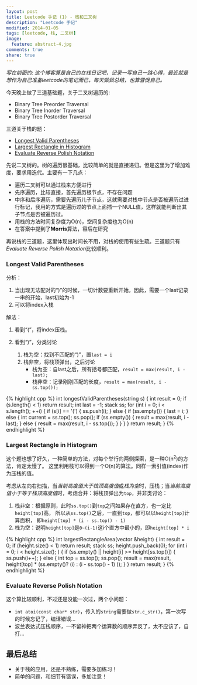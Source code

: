 ```yaml
---
layout: post
title: Leetcode 手记 (1) - 栈和二叉树
description: "Leetcode 手记"
modified: 2014-01-05
tags: [leetcode, 栈, 二叉树]
image:
  feature: abstract-4.jpg
comments: true
share: true
---
```


*写在前面的: 这个博客算是自己的在线日记吧，记录一写自己一路心得，最近就是想作为自己准备leetcode的笔记而已，每天做做总结，也算督促自己。*

今天晚上做了三道基础题，关于二叉树遍历的: 

* Binary Tree Preorder Traversal
* Binary Tree Inorder Traversal
* Binary Tree Postorder Traversal

三道关于栈的题：

* [Longest Valid Parentheses](http://oj.leetcode.com/problems/longest-valid-parentheses/)
* [Largest Rectangle in Histogram](http://oj.leetcode.com/problems/largest-rectangle-in-histogram/)
* [Evaluate Reverse Polish Notation](http://oj.leetcode.com/problems/evaluate-reverse-polish-notation/)

先说二叉树的。树的遍历很基础，比较简单的就是直接递归。但是这里为了增加难度，要求用迭代。主要有一下几点：

* 遍历二叉树可以通过栈来方便进行
* 先序遍历，比较直接，首先遍历根节点，不存在问题
* 中序和后序遍历，需要先遍历儿子节点，这就需要对栈中节点是否被遍历过进行标记，我用的方式是遍历过的节点上面插一个NULL值，这样就能判断出其子节点是否被遍历过。
* 用栈的方法时间复杂度为O(n)，空间复杂度也为O(n)
* 在答案中提到了**Morris**算法，容后在研究

再说栈的三道题，这里体现出时间长不用，对栈的使用有些生疏。三道题只有*Evaluate Reverse Polish Notation*比较顺利。

### Longest Valid Parentheses ###
分析：
 
1. 当出现无法配对的“)”的时候，一切计数要重新开始，因此，需要一个last记录一串的开始，last初始为-1
2. 可以将index入栈

解法：

1. 看到“(”，将index压栈。
2. 看到“)”，分类讨论

    1. 栈为空：找到不匹配的“)”，置`last = i`
    2. 栈非空，将栈顶弹出，之后讨论
        * 栈为空：自last之后，所有括号都匹配，`result = max(result, i - last);`
        * 栈非空：记录刚刚匹配的长度，`result = max(result, i - ss.top());`

{% highlight cpp %}
int longestValidParentheses(string s) {
    int result = 0;
    if (s.length() < 1)
        return result;
    int last = -1;
    stack<int> ss;
    for (int i = 0; i < s.length(); ++i) {
        if (s[i] == '(') {
            ss.push(i);
        } else {
            if (ss.empty()) {
                last = i;
            } else {
                int current = ss.top();
                ss.pop();
                if (ss.empty()) {
                    result = max(result, i - last);
                } else {
                    result = max(result, i - ss.top());
                }
            }
        }
    }
    return result;
}
{% endhighlight %}

### Largest Rectangle in Histogram ###

这个题也想了好久，一种简单的方法，对每个举行向两侧探索，是一种O(n<sup>2</sup>)的方法，肯定太慢了。
这里利用栈可以得到一个O(n)的算法。同样一索引值(index)作为压栈的值。

考虑从左向右扫描，当*当前高度值大于栈顶高度值*或*栈为空*时，压栈；当*当前高度值小于等于栈顶高度值*时，考虑合并：将栈顶弹出为`top`，并非类讨论：

1. 栈非空：根据原则，此时`ss.top()`到`top`之间如果存在直方，也一定比`height[top]`高，
所以从`ss.top()`之后，一直到`top`，都可以以`height[top]`计算面积，
即`height[top] * (i - ss.top() - 1)`
2. 栈为空：说明`height[top]`是`0~(i-1)`这i个直方中最小的，即`height[top] * i`

{% highlight cpp %}
int largestRectangleArea(vector<int> &height) {
    int result = 0; 
    if (height.size() < 1)
        return result;
    stack<int> ss;
    height.push_back(0);
    for (int i = 0; i < height.size(); ) {
        if (ss.empty() || height[i] >= height[ss.top()]) {
            ss.push(i++);
        } else {
            int top = ss.top();
            ss.pop();
            result = max(result, height[top] * (ss.empty()? (i) : (i - ss.top() - 1) ));
        }
    }
    return result;
}
{% endhighlight %}

### Evaluate Reverse Polish Notation ###

这个算比较顺利，不过还是没能一次过，两个小问题：

* `int atoi(const char* str)`，传入的`string`需要做`str.c_str()`，第一次写的时候忘记了，编译错误...
* 波兰表达式压栈顺序，一不留神把两个运算数的顺序弄反了，太不应该了，自打...

## 最后总结 ##
* 关于栈的应用，还是不熟练，需要多加练习！
* 简单的问题，和细节有错误，多加注意！



